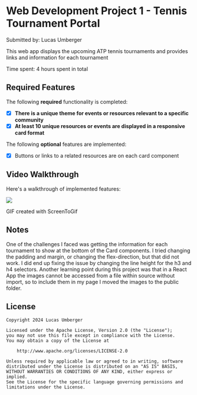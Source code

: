 # Web Development Project 1 - Tennis Tournament Portal

Submitted by: Lucas Umberger

This web app displays the upcoming ATP tennis tournaments and provides links and information for each tournament

Time spent: 4 hours spent in total

## Required Features

The following **required** functionality is completed:

- [x] **There is a unique theme for events or resources relevant to a specific community**
- [x] **At least 10 unique resources or events are displayed in a responsive card format**

The following **optional** features are implemented:

- [x] Buttons or links to a related resources are on each card component

## Video Walkthrough

Here's a walkthrough of implemented features:

![](walkthrough.gif)

<!-- Replace this with whatever GIF tool you used! -->
GIF created with ScreenToGif
<!-- Recommended tools:
[Kap](https://getkap.co/) for macOS
[ScreenToGif](https://www.screentogif.com/) for Windows
[peek](https://github.com/phw/peek) for Linux. -->

## Notes

One of the challenges I faced was getting the information for each tournament to show at the bottom of the Card components. I tried changing the padding and margin, or changing the flex-direction, but that did not work. I did end up fixing the issue by changing the line height for the h3 and h4 selectors. Another learning point during this project was that in a React App the images cannot be accessed from a file within source without import, so to include them in my page I moved the images to the public folder.

## License

    Copyright 2024 Lucas Umberger

    Licensed under the Apache License, Version 2.0 (the "License");
    you may not use this file except in compliance with the License.
    You may obtain a copy of the License at

        http://www.apache.org/licenses/LICENSE-2.0

    Unless required by applicable law or agreed to in writing, software
    distributed under the License is distributed on an "AS IS" BASIS,
    WITHOUT WARRANTIES OR CONDITIONS OF ANY KIND, either express or implied.
    See the License for the specific language governing permissions and
    limitations under the License.
